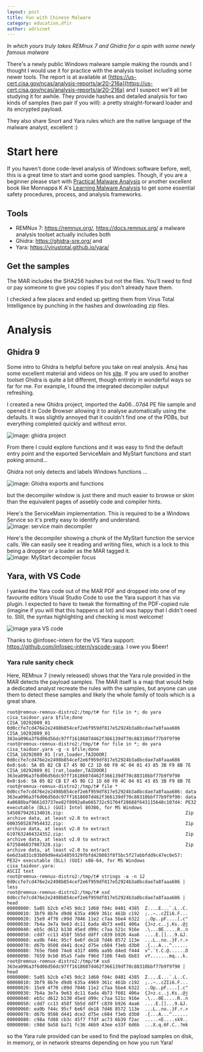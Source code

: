 ```yaml
---
layout: post
title: Fun with Chinese Malware
category: education,dfir
author: adricnet
---
```


_In which yours truly takes REMnux 7 and Ghidra for a spin with some newly famous malware_

There's a newly public Windows malware sample making the rounds and I thought I would use it for practice with the analysis toolset including some newer tools.
The report is at available at [https://us-cert.cisa.gov/ncas/analysis-reports/ar20-216a](https://us-cert.cisa.gov/ncas/analysis-reports/ar20-216a) and I suspect we'll all be studying it for awhile. They provide hashes and detailed analysis for two kinds of samples (two pair if you will): a pretty straight-forward loader and its encrypted payload. 

They also share Snort and Yara rules which are the native language of the malware analyst, excellent :)

# Start here
If you haven't done code-level analysis of Windows software before, well, this is a great time to start and some good samples. Though, if you are a beginner please start with [Practical Malware Analysis](https://nostarch.com/malware) or another excellent book like Monnappa K A's [Learning Malware Analysis](https://www.packtpub.com/networking-and-servers/learning-malware-analysis) to get some essential safety procedures, process, and analysis frameworks.

## Tools
* REMNux 7: https://remnux.org/, https://docs.remnux.org/ a malware analysis toolset actually includes both
* Ghidra: https://ghidra-sre.org/ and
* Yara: https://virustotal.github.io/yara/ 

## Get the samples
The MAR includes the SHA256 hashes but not the files. You'll need to find or pay someone to give you copies if you don't already have them.

I checked a few places and ended up getting them from Virus Total Intelligence by punching in the hashes and downloading zip files.

# Analysis

## Ghidra 9
Some intro to Ghidra is helpful before you take on real analysis. Anuj has some excellent material and videos on his [site](https://malwology.com/2020/04/27/sans-for610-reverse-engineering-malware-now-with-ghidra/). If you are used to another toolset Ghidra is quite a bit different, though entirely in wonderful ways so far for me.  For example, I found the integrated decompiler output refreshing.

I created a new Ghidra project, imported the 4a06...07d4 PE file sample and opened it in Code Browser allowing it to analyse automatically using the defaults. It was slightly annoyed that it couldn't find one of the PDBs, but everything completed quickly and without error.

![image: ghidra project](http://dfirfiles.net/samples/5.23.46PM.png)

 From there I could explore functions and it was easy to find the default entry point and the exported ServiceMain and MyStart functions and start poking around...

Ghidra not only detects and labels Windows functions ...

![image: Ghidra exports and functions](http://dfirfiles.net/samples/5.16.51PM.png)

but the decompiler window is just there and much easier to browse or skim than the equivalent pages of assebly code and compiler hints.

Here's the ServiceMain implementation. This is required to be a Windows Service so it's pretty easy to identify and understand.
![image: service main decompiler](http://dfirfiles.net/samples/5.18.44PM.png)

Here's the decompiler showing a chunk of the MyStart function the service calls. We can easily see it reading and writing files, which is a lock to this being a dropper or  a loader as the MAR tagged it.
![image: MyStart decompiler focus](http://dfirfiles.net/samples/5.20.00PM.png)

## Yara, with VS Code
I yanked the Yara code out of the MAR PDF and dropped into one of my favourite editors Visual Studio Code to use the Yara support it has via plugin. I expected to have to tweak the formatting of the PDF-copied rule (imagine if you will that this happens at lot) and was happy that I didn't need to. Still, the syntax highlighting and checking is most welcome!

![image yara VS code](http://dfirfiles.net/samples/5.17.56PM.png)

Thanks to @infosec-intern for the VS Yara support: https://github.com/infosec-intern/vscode-yara. I owe you $beer!

### Yara rule sanity check
Here, REMnux 7 (newly released) shows that the Yara rule provided in the MAR detects the payload samples. The MAR itself is a map that would help a dedicated analyst recreate the rules with the samples, but anyone can use them to detect these samples and likely the whole family of tools which is a great share.

```
root@remnux-remnux-distro2:/tmp/t# for file in *; do yara cisa_taidoor.yara $file;done
CISA_10292089_01 0d0ccfe7cd476e2e2498b854cef2e6f959df817e52924b3a8bcdae7a8faaa686
CISA_10292089_01 363ea096a3f6d06d56dc97ff1618607d462f366139df70c88310bbf77b9f9f90
root@remnux-remnux-distro2:/tmp/t# for file in *; do yara cisa_taidoor.yara -g -s $file;done
CISA_10292089_01 [rat,loader,TAIDOOR] 0d0ccfe7cd476e2e2498b854cef2e6f959df817e52924b3a8bcdae7a8faaa686
0x0:$s6: 5A 05 B2 CB E7 45 9D C2 1D 60 F0 4C 04 01 43 85 3B F9 8B 7E
CISA_10292089_01 [rat,loader,TAIDOOR] 363ea096a3f6d06d56dc97ff1618607d462f366139df70c88310bbf77b9f9f90
0x0:$s6: 5A 05 B2 CB E7 45 9D C2 1D 60 F0 4C 04 01 43 85 3B F9 8B 7E
root@remnux-remnux-distro2:/tmp/t# file *
0d0ccfe7cd476e2e2498b854cef2e6f959df817e52924b3a8bcdae7a8faaa686: data
363ea096a3f6d06d56dc97ff1618607d462f366139df70c88310bbf77b9f9f90: data
4a0688baf9661d3737ee82f8992a0a665732c91704f28688f643115648c107d4: PE32 executable (DLL) (GUI) Intel 80386, for MS Windows
5450879426134016.zip:                                             Zip archive data, at least v2.0 to extract
6003505287954432.zip:                                             Zip archive data, at least v2.0 to extract
6197632404324352.zip:                                             Zip archive data, at least v2.0 to extract
6725846037987328.zip:                                             Zip archive data, at least v2.0 to extract
6e6d3a831c03b09d9e4a54859329fbfd428083f8f5bc5f27abbfdd9c47ec0e57: PE32+ executable (DLL) (GUI) x86-64, for MS Windows
cisa_taidoor.yara:                                                ASCII text
root@remnux-remnux-distro2:/tmp/t# strings -a -n 12 0d0ccfe7cd476e2e2498b854cef2e6f959df817e52924b3a8bcdae7a8faaa686 | less
root@remnux-remnux-distro2:/tmp/t# xxd 0d0ccfe7cd476e2e2498b854cef2e6f959df817e52924b3a8bcdae7a8faaa686 | head
00000000: 5a05 b2cb e745 9dc2 1d60 f04c 0401 4385  Z....E...`.L..C.
00000010: 3bf9 8b7e d9d8 635a 4969 361c 461b c192  ;..~..cZIi6.F...
00000020: 15e9 4f70 c09d 7046 11e2 c7aa 5be4 6322  ..Op..pF....[.c"
00000030: 7b4a 3e7a 9e63 dc11 6ada 4b73 ee01 406a  {J>z.c..j.Ks..@j
00000040: eb5c d612 b130 45ed d99c c7aa 521c 916e  .\...0E.....R..n
00000050: cdd7 cc13 458f 5b5d ddff c839 b926 4aa6  ....E.[]...9.&J.
00000060: ea9b f44c 95cf 6e6f de18 7d46 8572 113e  ...L..no..}F.r.>
00000070: d67b 9508 d441 dce2 d75e c604 f3eb d3b0  .{...A...^......
00000080: 765e fb60 74e8 431f 400b aa9b d4ed f444  v^.`t.C.@......D
00000090: 7659 9cb0 05a5 fade f96d 7106 f4eb 6b83  vY.......mq...k.
root@remnux-remnux-distro2:/tmp/t# xxd 363ea096a3f6d06d56dc97ff1618607d462f366139df70c88310bbf77b9f9f90 | head
00000000: 5a05 b2cb e745 9dc2 1d60 f04c 0401 4385  Z....E...`.L..C.
00000010: 3bf9 8b7e d9d8 635a 4969 361c 461b c192  ;..~..cZIi6.F...
00000020: 15e9 4f70 c09d 7046 11e2 c7aa 5be4 6322  ..Op..pF....[.c"
00000030: 7b4a 3e7a 9e63 dc11 6ada 4b73 f601 406a  {J>z.c..j.Ks..@j
00000040: eb5c d612 b130 45ed d99c c7aa 521c 916e  .\...0E.....R..n
00000050: cdd7 cc13 458f 5b5d ddff c839 b926 4aa6  ....E.[]...9.&J.
00000060: ea9b f44c 95cf 6e6f de18 7d46 8572 113e  ...L..no..}F.r.>
00000070: d67b 9508 d441 dce2 d75e c604 f3eb d3b0  .{...A...^......
00000080: c98a fd88 cb3c 45f7 ffdf ac73 6b39 f2ac  .....<E....sk9..
00000090: c98d 9a58 ba71 fc36 46b9 43ee e33f 6d6b  ...X.q.6F.C..?mk
```

so the Yara rule provided can be used to find the payload samples on disk, in memory, or in network streams depending on how you run Yara!

